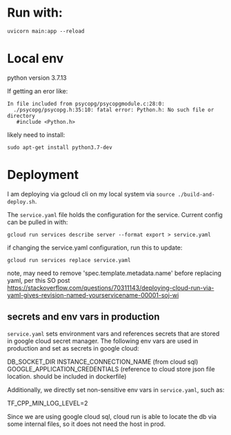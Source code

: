 # Run with:  

    uvicorn main:app --reload

# Local env
python version 3.7.13

If getting an eror like:

    In file included from psycopg/psycopgmodule.c:28:0:
      ./psycopg/psycopg.h:35:10: fatal error: Python.h: No such file or directory
       #include <Python.h>

likely need to install:
    
    sudo apt-get install python3.7-dev

# Deployment
I am deploying via gcloud cli on my local system via `source ./build-and-deploy.sh`.

The `service.yaml` file holds the configuration for the service. Current config can be pulled in with:

    gcloud run services describe server --format export > service.yaml

if changing the service.yaml configuration, run this to update:

    gcloud run services replace service.yaml

note, may need to remove 'spec.template.metadata.name' before replacing yaml, per this SO post https://stackoverflow.com/questions/70311143/deploying-cloud-run-via-yaml-gives-revision-named-yourservicename-00001-soj-wi

## secrets and env vars in production
`service.yaml` sets environment vars and references secrets that are stored in google cloud secret manager. The following env vars are used in production and set as secrets in google cloud:

DB_SOCKET_DIR
INSTANCE_CONNECTION_NAME (from cloud sql)
GOOGLE_APPLICATION_CREDENTIALS (reference to cloud store json file location. should be included in dockerfile)

Additionally, we directly set non-sensitive env vars in `service.yaml`, such as:

TF_CPP_MIN_LOG_LEVEL=2

Since we are using google cloud sql, cloud run is able to locate the db via some internal files, so it does not need the host in prod.